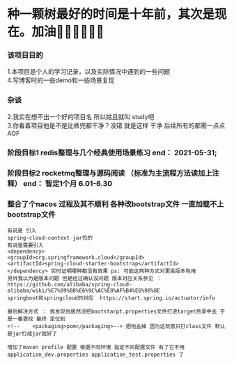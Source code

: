 # 种一颗树最好的时间是十年前，其次是现在。加油💪🏻💪🏻💪🏻

### 该项目目的
1.本项目是个人的学习记录，以及实际情况中遇到的一些问题 </br>
4.写博客时的一些demo和一些场景复现

### 杂谈
2.我实在想不出一个好的项目名 所以姑且就叫 study吧 </br>
3.你看着项目他是不是比裤兜都干净？没错 就是这样 干净 后续所有的都需一点点 AOF </br>

### 阶段目标1 redis整理与几个经典使用场景练习  end： 2021-05-31;

### 阶段目标2 rocketmq整理与源码阅读 （标准为主流程方法读加上注释） end： 暂定1个月 6.01-6.30

### 整合了个nacos 过程及其不顺利 各种改bootstrap文件 一直加载不上bootstrap文件  
```
有说是 引入
spring-cloud-context jar包的
有说是需要引入
<dependency>
<groupId>org.springframework.cloud</groupId>
<artifactId>spring-cloud-starter-bootstrap</artifactId>
</dependency> 实时证明哪种都没有效果 ps: 可能这两种方式对更高版本有用
另外我以为是版本问题 但是经过确认没问题 版本对应关系参见 ： https://github.com/alibaba/spring-cloud-alibaba/wiki/%E7%89%88%E6%9C%AC%E8%AF%B4%E6%98%8E
springboot和springcloud的对应  https://start.spring.io/actuator/info

```

```
最后解决方式 ： 我发现他居然没把bootstarpt.properties文件打进target目录中去 于是一番查找 最终 定位到 
<!--    <packaging>pom</packaging>--> 把他去掉 因为这玩意只打class文件 默认是jar打成jar就好了
```

```
增加了maven profile 配置 根据不同环境 指定不同配置文件 有了它不用 application_dev.properties application_test.properties 了
```


